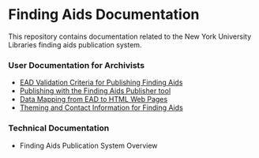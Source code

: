 # Finding Aids Documentation

This repository contains documentation related to the New York University Libraries finding aids publication system.

### User Documentation for Archivists
* [EAD Validation Criteria for Publishing Finding Aids](./user/EAD_Validation_Criteria_for_Publishing.pdf)
* [Publishing with the Finding Aids Publisher tool](./user/Publishing_with_the_Finding_Aids_Publisher_tool.pdf)
* [Data Mapping from EAD to HTML Web Pages](./user/Data_Mapping_from_EAD_to_HTML_Web_Pages.pdf)
* [Theming and Contact Information for Finding Aids](./user/Theming_and_Contact_Information_for_Finding_Aids.pdf)
    
### Technical Documentation
* Finding Aids Publication System Overview
